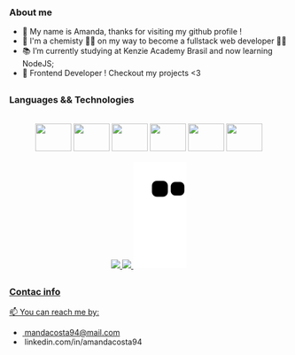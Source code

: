 ### About me

- 👋 My name is Amanda, thanks for visiting my github profile !
- 👩 I'm a chemisty 👩‍🔬 on my way to become a fullstack web developer 🧑‍💻
- 📚 I’m currently studying at Kenzie Academy Brasil and now learning NodeJS; 
- 🥳 Frontend Developer ! Checkout my projects <3


##
### Languages && Technologies
<br>
    <div style="width: 100%">
      <div align="center">
        <img
        height="50"
        width="65"
        src="https://cdn.jsdelivr.net/gh/devicons/devicon/icons/html5/html5-original-wordmark.svg"
      />
      <img
        height="50"
        width="65"
        src="https://cdn.jsdelivr.net/gh/devicons/devicon/icons/css3/css3-original-wordmark.svg"
      />
      <img
        height="50"
        width="65"
        src="https://cdn.jsdelivr.net/gh/devicons/devicon/icons/javascript/javascript-original.svg"
      />
      <img
        height="50"
        width="65"
        src="https://cdn.jsdelivr.net/gh/devicons/devicon/icons/typescript/typescript-original.svg"
      />
      <img
        height="50"
        width="65"
        src="https://cdn.jsdelivr.net/gh/devicons/devicon/icons/react/react-original-wordmark.svg"
      />
        <img 
             height="50"
        width="65"
             src="https://cdn.jsdelivr.net/gh/devicons/devicon/icons/nodejs/nodejs-original.svg" />
      </div>
    </div>
<br>
<div align="center">
  <a href="https://github.com/mandacosta">
  <img height="160em" src="https://github-readme-stats.vercel.app/api?username=mandacosta&show_icons=true&theme=radical&include_all_commits=true&count_private=true&border_radius=20px"/>
  <img height="160em" src="https://github-readme-stats.vercel.app/api/top-langs/?username=mandacosta&layout=compact&langs_count=7&theme=radical&border_radius=20px"/>
  <img style="background-color: transparent;" src="https://github.com/mandacosta/mandacosta/blob/output/github-contribution-grid-snake.svg" alt="">
  
</div>

 
    
  
## 
### Contac info
📫 You can reach me by:
- <img src="https://img.shields.io/badge/Gmail-D14836?style=for-the-badge&logo=gmail&logoColor=white" alt=""> mandacosta94@mail.com
- <img src="https://img.shields.io/badge/LinkedIn-0077B5?style=for-the-badge&logo=linkedin&logoColor=white" alt=""> linkedin.com/in/amandacosta94

  
